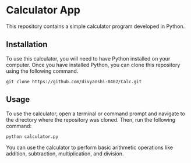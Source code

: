 # Calculator App

This repository contains a simple calculator program developed in Python.

## Installation

To use this calculator, you will need to have Python installed on your computer. Once you have installed Python, you can clone this repository using the following command. 

```
git clone https://github.com/divyanshi-0402/Calc.git
```
## Usage

To use the calculator, open a terminal or command prompt and navigate to the directory where the repository was cloned.
Then, run the following command:

```
python calculator.py
```

You can use the calculator to perform basic arithmetic operations like addition, subtraction, multiplication, and division. 
